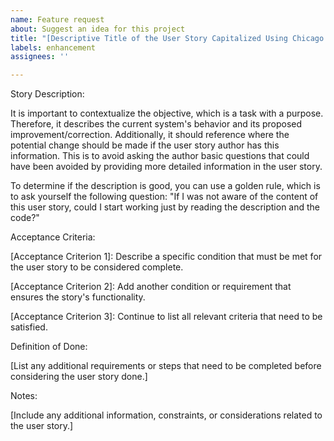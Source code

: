 ```yaml
---
name: Feature request
about: Suggest an idea for this project
title: "[Descriptive Title of the User Story Capitalized Using Chicago style capitalization.]"
labels: enhancement
assignees: ''

---
```


Story Description:

It is important to contextualize the objective, which is a task with a purpose. Therefore, it describes the current system's behavior and its proposed improvement/correction. Additionally, it should reference where the potential change should be made if the user story author has this information. This is to avoid asking the author basic questions that could have been avoided by providing more detailed information in the user story.

To determine if the description is good, you can use a golden rule, which is to ask yourself the following question: "If I was not aware of the content of this user story, could I start working just by reading the description and the code?"

Acceptance Criteria:

[Acceptance Criterion 1]: Describe a specific condition that must be met for the user story to be considered complete.

[Acceptance Criterion 2]: Add another condition or requirement that ensures the story's functionality.

[Acceptance Criterion 3]: Continue to list all relevant criteria that need to be satisfied.

Definition of Done:

[List any additional requirements or steps that need to be completed before considering the user story done.]

Notes:

[Include any additional information, constraints, or considerations related to the user story.]
